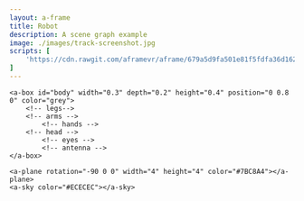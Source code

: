 ```yaml
---
layout: a-frame
title: Robot
description: A scene graph example
image: ./images/track-screenshot.jpg
scripts: [
	'https://cdn.rawgit.com/aframevr/aframe/679a5d9fa501e81f5fdfa36d162580a116946fd1/dist/aframe-v0.2.0.min.js', # master at the time of writing
]
---
```


<a-scene>

	<a-box id="body" width="0.3" depth="0.2" height="0.4" position="0 0.8 0" color="grey">
		<!-- legs-->
		<!-- arms -->
			<!-- hands -->
		<!-- head -->
			<!-- eyes -->
			<!-- antenna -->
	</a-box>

	<a-plane rotation="-90 0 0" width="4" height="4" color="#7BC8A4"></a-plane>
	<a-sky color="#ECECEC"></a-sky>
</a-scene>